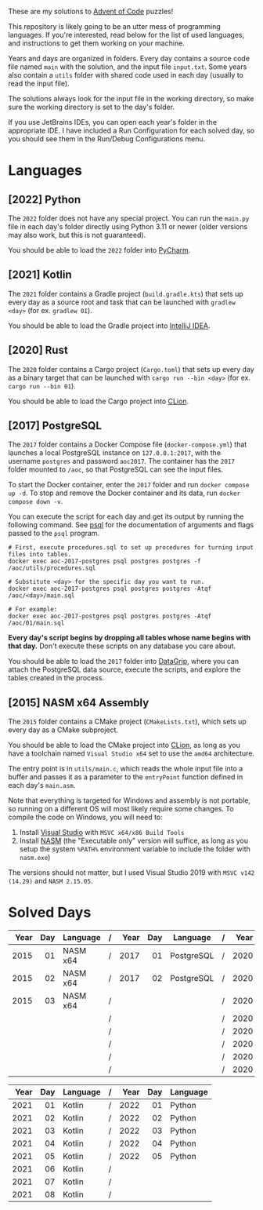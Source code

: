 These are my solutions to [Advent of Code](https://adventofcode.com) puzzles!

This repository is likely going to be an utter mess of programming languages. If you're interested, read below for the list of used languages, and instructions to get them working on your machine.

Years and days are organized in folders. Every day contains a source code file named `main` with the solution, and the input file `input.txt`. Some years also contain a `utils` folder with shared code used in each day (usually to read the input file).

The solutions always look for the input file in the working directory, so make sure the working directory is set to the day's folder.

If you use JetBrains IDEs, you can open each year's folder in the appropriate IDE. I have included a Run Configuration for each solved day, so you should see them in the Run/Debug Configurations menu.

# Languages

## \[2022\] Python

The `2022` folder does not have any special project. You can run the `main.py` file in each day's folder directly using Python 3.11 or newer (older versions may also work, but this is not guaranteed).

You should be able to load the `2022` folder into [PyCharm](https://www.jetbrains.com/pycharm/).

## \[2021\] Kotlin

The `2021` folder contains a Gradle project (`build.gradle.kts`) that sets up every day as a source root and task that can be launched with `gradlew <day>` (for ex. `gradlew 01`).

You should be able to load the Gradle project into [IntelliJ IDEA](https://www.jetbrains.com/idea/).

## \[2020\] Rust

The `2020` folder contains a Cargo project (`Cargo.toml`) that sets up every day as a binary target that can be launched with `cargo run --bin <day>` (for ex. `cargo run --bin 01`).

You should be able to load the Cargo project into [CLion](https://www.jetbrains.com/clion/).

## \[2017\] PostgreSQL

The `2017` folder contains a Docker Compose file (`docker-compose.yml`) that launches a local PostgreSQL instance on `127.0.0.1:2017`, with the username `postgres` and password `aoc2017`. The container has the `2017` folder mounted to `/aoc`, so that PostgreSQL can see the input files.

To start the Docker container, enter the `2017` folder and run `docker compose up -d`. To stop and remove the Docker container and its data, run `docker compose down -v`.

You can execute the script for each day and get its output by running the following command. See [psql](https://www.postgresql.org/docs/current/app-psql.html) for the documentation of arguments and flags passed to the `psql` program.
```
# First, execute procedures.sql to set up procedures for turning input files into tables.
docker exec aoc-2017-postgres psql postgres postgres -f /aoc/utils/procedures.sql

# Substitute <day> for the specific day you want to run.
docker exec aoc-2017-postgres psql postgres postgres -Atqf /aoc/<day>/main.sql

# For example:
docker exec aoc-2017-postgres psql postgres postgres -Atqf /aoc/01/main.sql
```

**Every day's script begins by dropping all tables whose name begins with that day.** Don't execute these scripts on any database you care about.

You should be able to load the `2017` folder into [DataGrip](https://www.jetbrains.com/datagrip/), where you can attach the PostgreSQL data source, execute the scripts, and explore the tables created in the process.

## \[2015\] NASM x64 Assembly

The `2015` folder contains a CMake project (`CMakeLists.txt`), which sets up every day as a CMake subproject.

You should be able to load the CMake project into [CLion](https://www.jetbrains.com/clion/), as long as you have a toolchain named `Visual Studio x64` set to use the `amd64` architecture.

The entry point is in `utils/main.c`, which reads the whole input file into a buffer and passes it as a parameter to the `entryPoint` function defined in each day's `main.asm`.

Note that everything is targeted for Windows and assembly is not portable, so running on a different OS will most likely require some changes. To compile the code on Windows, you will need to:

1. Install [Visual Studio](https://visualstudio.microsoft.com/) with `MSVC x64/x86 Build Tools`
2. Install [NASM](https://www.nasm.us/pub/nasm/releasebuilds/?C=M;O=D) (the "Executable only" version will suffice, as long as you setup the system `%PATH%` environment variable to include the folder with `nasm.exe`)

The versions should not matter, but I used Visual Studio 2019 with `MSVC v142 (14.29)` and `NASM 2.15.05`.

# Solved Days

| Year | Day | Language |  /  | Year | Day | Language   |  /  | Year | Day | Language |
|-----:|----:|----------|-----|-----:|----:|------------|-----|-----:|----:|----------|
| 2015 |  01 | NASM x64 |  /  | 2017 |  01 | PostgreSQL |  /  | 2020 |  01 | Rust     |
| 2015 |  02 | NASM x64 |  /  | 2017 |  02 | PostgreSQL |  /  | 2020 |  02 | Rust     |
| 2015 |  03 | NASM x64 |  /  |      |     |            |  /  | 2020 |  03 | Rust     |
|      |     |          |  /  |      |     |            |  /  | 2020 |  04 | Rust     |
|      |     |          |  /  |      |     |            |  /  | 2020 |  05 | Rust     |
|      |     |          |  /  |      |     |            |  /  | 2020 |  06 | Rust     |
|      |     |          |  /  |      |     |            |  /  | 2020 |  07 | Rust     |
|      |     |          |  /  |      |     |            |  /  | 2020 |  08 | Rust     |

| Year | Day | Language |  /  | Year | Day | Language |
|-----:|----:|----------|-----|-----:|----:|----------|
| 2021 |  01 | Kotlin   |  /  | 2022 |  01 | Python   |
| 2021 |  02 | Kotlin   |  /  | 2022 |  02 | Python   |
| 2021 |  03 | Kotlin   |  /  | 2022 |  03 | Python   |
| 2021 |  04 | Kotlin   |  /  | 2022 |  04 | Python   |
| 2021 |  05 | Kotlin   |  /  | 2022 |  05 | Python   |
| 2021 |  06 | Kotlin   |  /  |      |     |          |
| 2021 |  07 | Kotlin   |  /  |      |     |          |
| 2021 |  08 | Kotlin   |  /  |      |     |          |
